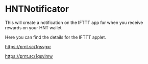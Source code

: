 # HNTNotificator
This will create a notification on the IFTTT app for when you receive rewards on your HNT wallet

Here you can find the details for the IFTTT applet.


https://prnt.sc/1qsvgxr

https://prnt.sc/1qsvimw
